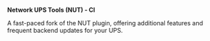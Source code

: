 **Network UPS Tools (NUT) - CI**

A fast-paced fork of the NUT plugin, offering additional features and frequent backend updates for your UPS.
